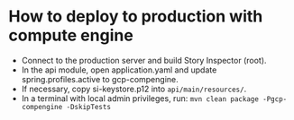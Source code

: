 # How to deploy to production with compute engine
- Connect to the production server and build Story Inspector (root).
- In the api module, open application.yaml and update spring.profiles.active to gcp-compengine.
- If necessary, copy si-keystore.p12 into `api/main/resources/`.
- In a terminal with local admin privileges, run: `mvn clean package -Pgcp-compengine -DskipTests`

